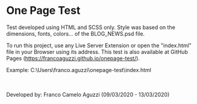 # One Page Test

Test developed using HTML and SCSS only. Style was based on the dimensions, fonts, colors... of the BLOG_NEWS.psd file.

To run this project, use any Live Server Extension or open the "index.html" file in your Browser using its address. This test is also available at GitHub Pages (https://francoaguzzi.github.io/onepage-test/).

Example: C:\Users\franco.aguzzi\onepage-test\index.html

<br>
<br>
Developed by: Franco Camelo Aguzzi (09/03/2020 - 13/03/2020)
